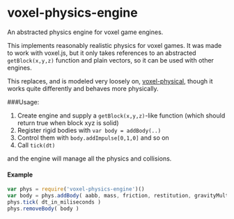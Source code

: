 # voxel-physics-engine
An abstracted physics engine for voxel game engines.

This implements reasonably realistic physics for voxel games.
It was made to work with voxel.js, but it only takes references to 
an abstracted `getBlock(x,y,z)` function and plain vectors, 
so it can be used with other engines. 

This replaces, and is modeled very loosely on, 
[voxel-physical](https://github.com/chrisdickinson/voxel-physical),
though it works quite differently and behaves more physically.

###Usage:
 1. Create engine and supply a `getBlock(x,y,z)`-like function (which should return true when block xyz is solid)
 1. Register rigid bodies with `var body = addBody(..)`
 1. Control them with `body.addImpulse[0,1,0]` and so on
 1. Call `tick(dt)`

and the engine will manage all the physics and collisions.

#### Example

``` javascript
var phys = require('voxel-physics-engine')()
var body = phys.addBody( aabb, mass, friction, restitution, gravityMultiplier, onCollide )
phys.tick( dt_in_miliseconds )
phys.removeBody( body )
```
